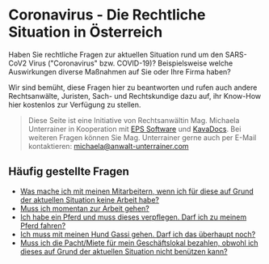 # Coronavirus - Die Rechtliche Situation in Österreich

Haben Sie rechtliche Fragen zur aktuellen Situation rund um den SARS-CoV2 Virus ("Coronavirus" bzw. COVID-19)? Beispielsweise welche Auswirkungen diverse Maßnahmen auf Sie oder Ihre Firma haben?

Wir sind bemüht, diese Fragen hier zu beantworten und rufen auch andere Rechtsanwälte, Juristen, Sach- und Rechtskundige dazu auf, ihr Know-How hier kostenlos zur Verfügung zu stellen.

> Diese Seite ist eine Initiative von Rechtsanwältin Mag. Michaela Unterrainer in Kooperation mit [EPS Software](http://www.eps-software.at) und [KavaDocs](https://www.kavadocs.com). Bei weiteren Fragen können Sie Mag. Unterrainer gerne auch per E-Mail kontaktieren: <a href="michaela@anwalt-unterrainer.com">michaela@anwalt-unterrainer.com</a>

## Häufig gestellte Fragen

* [Was mache ich mit meinen Mitarbeitern, wenn ich für diese auf Grund der aktuellen Situation keine Arbeit habe?](/firmen/arbeitsrecht)
* [Muss ich momentan zur Arbeit gehen?](/privat/arbeit)
* [Ich habe ein Pferd und muss dieses verpflegen. Darf ich zu meinem Pferd fahren?](/privat/haustiere/pferde)
* [Ich muss mit meinen Hund Gassi gehen. Darf ich das überhaupt noch?](/privat/haustiere/kleintiere)
* [Muss ich die Pacht/Miete für mein Geschäftslokal bezahlen, obwohl ich dieses auf Grund der aktuellen Situation nicht benützen kann?](/firmen/mietrecht)
